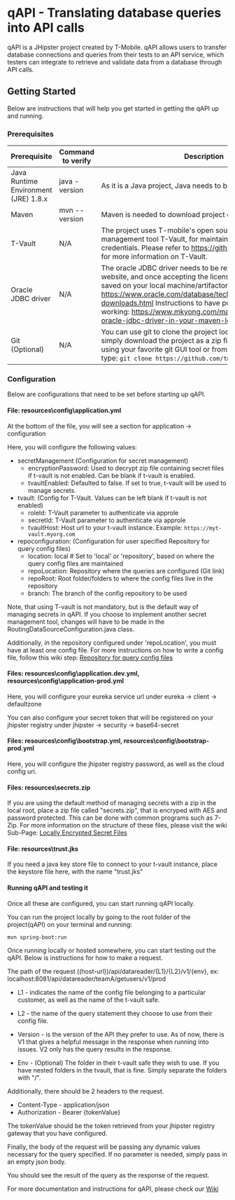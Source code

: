 # qAPI - Translating database queries into API calls

qAPI is a JHipster project created by T-Mobile. qAPI allows users to transfer database connections and queries from their tests to an API service, which testers can integrate to retrieve and validate data from a database through API calls.

## Getting Started

Below are instructions that will help you get started in getting the qAPI up and running.

### Prerequisites

| Prerequisite | Command to verify | Description |
| ------------ | -------------- | -----------  |
| Java Runtime Environment (JRE) 1.8.x | java -version | As it is a Java project, Java needs to be installed locally.
| Maven | mvn --version | Maven is needed to download project dependencies.
| T-Vault | N/A | The project uses T-mobile's open sourced secret management tool T-Vault, for maintaining all database credentials. Please refer to https://github.com/tmobile/t-vault for more information on T-Vault.
| Oracle JDBC driver | N/A | The oracle JDBC driver needs to be retrieved from the Oracle website, and once accepting the license terms, the jar can be saved on your local machine/artifactory. Oracle website: https://www.oracle.com/database/technologies/appdev/jdbc-downloads.html Instructions to have pom dependency working: https://www.mkyong.com/maven/how-to-add-oracle-jdbc-driver-in-your-maven-local-repository/
| Git (Optional) | N/A | You can use git to clone the project locally, or choose to simply download the project as a zip file. To clone the project, using your favorite git GUI tool or from your command line, type: `git clone https://github.com/tmobile/qapi.git` 

### Configuration

Below are configurations that need to be set before starting up qAPI.

#### File: resources\config\application.yml

At the bottom of the file, you will see a section for application -> configuration
 
Here, you will configure the following values:
- secretManagement (Configuration for secret management)
    - encryptionPassword: Used to decrypt zip file containing secret files if t-vault is not enabled. Can be blank if t-vault is enabled.
    - tvaultEnabled: Defaulted to false. If set to true, t-vault will be used to manage secrets.
- tvault: (Config for T-Vault. Values can be left blank if t-vault is not enabled)
    - roleId: T-Vault parameter to authenticate via approle
    - secretId: T-Vault parameter to authenticate via approle
    - tvaultHost: Host url to your t-vault instance. Example: ` https://myt-vault.myorg.com `
- repoconfiguration: (Configuration for user specified Repository for query config files)
    - location: local # Set to 'local' or 'repository', based on where the query config files are maintained
    - repoLocation: Repository where the queries are configured (Git link)
    - repoRoot: Root folder/folders to where the config files live in the repository
    - branch: The branch of the config repository to be used

Note, that using T-vault is not mandatory, but is the default way of managing secrets in qAPI. If you choose to implement another secret management tool, changes will have to be made in the RoutingDataSourceConfiguration.java class.

Additionally, in the repository configured under 'repoLocation', you must have at least one config file.
For more instructions on how to write a config file, follow this wiki step: [Repository for query config files](https://github.com/tmobile/qapi/wiki/Repository-for-query-config-files)

#### Files: resources\config\application.dev.yml, resources\config\application-prod.yml

Here, you will configure your eureka service url under eureka -> client -> defaultzone 

You can also configure your secret token that will be registered on your jhipster registry under jhipster -> security -> base64-secret

#### Files: resources\config\bootstrap.yml, resources\config\bootstrap-prod.yml

Here, you will configure the jhipster registry password, as well as the cloud config uri.

#### Files: resources\secrets.zip

If you are using the default method of managing secrets with a zip in the local root, place a zip file called "secrets.zip", that is encryped with AES and password protected. This can be done with common programs such as 7-Zip. For more information on the structure of these files, please visit the wiki Sub-Page: [Locally Encrypted Secret Files](https://github.com/tmobile/qapi/wiki/Locally-encrypted-secret-files)

#### File: resources\trust.jks

If you need a java key store file to connect to your t-vault instance, place the keystore file here, with the name "trust.jks"

#### Running qAPI and testing it
Once all these are configured, you can start running qAPI locally.

You can run the project locally by going to the root folder of the project(qAPI) on your terminal and running:
```
mvn spring-boot:run 
```

Once running locally or hosted somewhere, you can start testing out the qAPI. Below is instructions for how to make a request.

The path of the request
((host-url))/api/datareader/{L1}/{L2}/v1/{env}, ex: localhost:8081/api/datareader/teamA/getusers/v1/prod

- L1 - indicates the name of the config file belonging to a particular customer, as well as the name of the t-vault safe. 

- L2 - the name of the query statement they choose to use from their config file.

- Version - is the version of the API they prefer to use. As of now, there is V1 that gives a helpful message in the response when running into issues. V2 only has the query results in the response.

- Env - (Optional) The folder in their t-vault safe they wish to use. If you have nested folders in the tvault, that is fine. Simply separate the folders with "/".

Additionally, there should be 2 headers to the request.
- Content-Type - application/json
- Authorization - Bearer {tokenValue}

The tokenValue should be the token retrieved from your jhipster registry gateway that you have configured. 

Finally, the body of the request will be passing any dynamic values necessary for the query specified. If no parameter is needed, simply pass in an empty json body.

You should see the result of the query as the response of the request.

For more documentation and instructions for qAPI, please check our [Wiki](https://github.com/tmobile/qapi/wiki)

